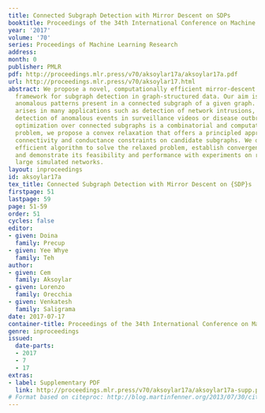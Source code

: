 ```yaml
---
title: Connected Subgraph Detection with Mirror Descent on SDPs
booktitle: Proceedings of the 34th International Conference on Machine Learning
year: '2017'
volume: '70'
series: Proceedings of Machine Learning Research
address: 
month: 0
publisher: PMLR
pdf: http://proceedings.mlr.press/v70/aksoylar17a/aksoylar17a.pdf
url: http://proceedings.mlr.press/v70/aksoylar17.html
abstract: We propose a novel, computationally efficient mirror-descent based optimization
  framework for subgraph detection in graph-structured data. Our aim is to discover
  anomalous patterns present in a connected subgraph of a given graph. This problem
  arises in many applications such as detection of network intrusions, community detection,
  detection of anomalous events in surveillance videos or disease outbreaks. Since
  optimization over connected subgraphs is a combinatorial and computationally difficult
  problem, we propose a convex relaxation that offers a principled approach to incorporating
  connectivity and conductance constraints on candidate subgraphs. We develop a novel
  efficient algorithm to solve the relaxed problem, establish convergence guarantees
  and demonstrate its feasibility and performance with experiments on real and very
  large simulated networks.
layout: inproceedings
id: aksoylar17a
tex_title: Connected Subgraph Detection with Mirror Descent on {SDP}s
firstpage: 51
lastpage: 59
page: 51-59
order: 51
cycles: false
editor:
- given: Doina
  family: Precup
- given: Yee Whye
  family: Teh
author:
- given: Cem
  family: Aksoylar
- given: Lorenzo
  family: Orecchia
- given: Venkatesh
  family: Saligrama
date: 2017-07-17
container-title: Proceedings of the 34th International Conference on Machine Learning
genre: inproceedings
issued:
  date-parts:
  - 2017
  - 7
  - 17
extras:
- label: Supplementary PDF
  link: http://proceedings.mlr.press/v70/aksoylar17a/aksoylar17a-supp.pdf
# Format based on citeproc: http://blog.martinfenner.org/2013/07/30/citeproc-yaml-for-bibliographies/
---
```

